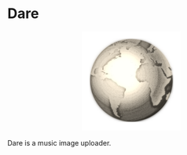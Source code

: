# Dare

<p align="center">
  <picture>
    <source srcset="images/DARE_logo_light.png" media="(prefers-color-scheme: light)" 
            sizes="(max-width: 710px) 100px,
                   (max-width: 991px) 150px,
                   200px">
    <source srcset="images/DARE_logo.png" media="(prefers-color-scheme: dark)" 
            sizes="(max-width: 710px) 100px,
                   (max-width: 991px) 150px,
                   200px">
    <img src="images/DARE.png" alt="Dare Logo" width="200px">
  </picture>
</p>
Dare is a music image uploader. 
